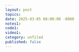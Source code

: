 ```yaml
---
layout: post
topics: 
date: 2025-03-05 08:00:00 -0800
notes1: 
code1: 
video1: 
category: unfiled
published: false
---
```

